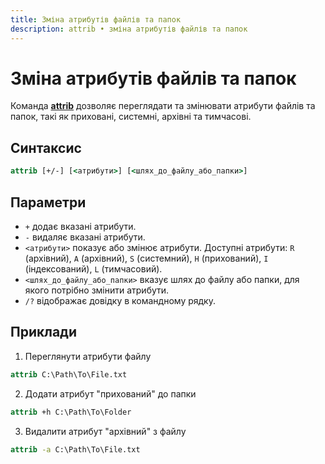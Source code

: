 ```yaml
---
title: Зміна атрибутів файлів та папок
description: attrib • зміна атрибутів файлів та папок
---
```


# Зміна атрибутів файлів та папок

Команда **[attrib](https://docs.microsoft.com/en-us/windows-server/administration/windows-commands/attrib 'Microsoft Dosc')** дозволяє переглядати та змінювати атрибути файлів та папок, такі як приховані, системні, архівні та тимчасові.

## Синтаксис

```cmd
attrib [+/-] [<атрибути>] [<шлях_до_файлу_або_папки>]
```

## Параметри

- `+` додає вказані атрибути.
- `-` видаляє вказані атрибути.
- `<атрибути>` показує або змінює атрибути. Доступні атрибути: `R` (архівний), `A` (архівний), `S` (системний), `H` (прихований), `I` (індексований), `L` (тимчасовий).
- `<шлях_до_файлу_або_папки>` вказує шлях до файлу або папки, для якого потрібно змінити атрибути.
- `/?` відображає довідку в командному рядку.

## Приклади

1. Переглянути атрибути файлу

```cmd
attrib C:\Path\To\File.txt
```

2. Додати атрибут "прихований" до папки

```cmd
attrib +h C:\Path\To\Folder
```

3. Видалити атрибут "архівний" з файлу

```cmd
attrib -a C:\Path\To\File.txt
```
